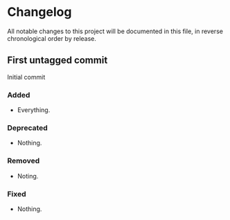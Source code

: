 # Changelog

All notable changes to this project will be documented in this file, in reverse chronological order by release.

## First untagged commit

Initial commit

### Added

- Everything.

### Deprecated

- Nothing.

### Removed

- Noting.

### Fixed

- Nothing.
